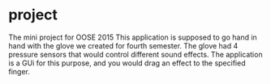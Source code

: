 # project
The mini project for OOSE 2015
This application is supposed to go hand in hand with the glove we created for fourth semester. 
The glove had 4 pressure sensors that would control different sound effects. The application is a GUi for this purpose,
and you would drag an effect to the specified finger.
